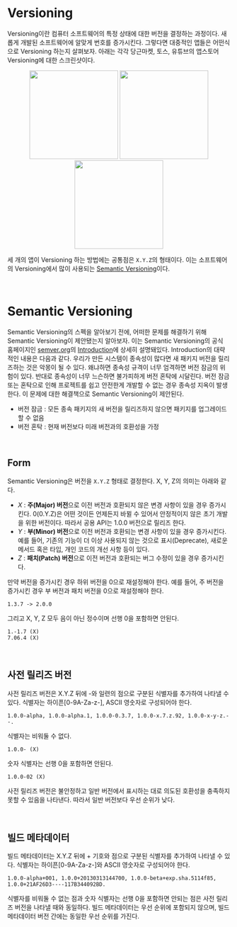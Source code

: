# Versioning

Versioning이란 컴퓨터 소프트웨어의 특정 상태에 대한 버전을 결정하는 과정이다. 새롭게 개발된 소프트웨어에 알맞게 번호를 증가시킨다. 그렇다면 대중적인 앱들은 어떤식으로 Versioning 하는지 살펴보자. 아래는 각각 당근마켓, 토스, 유튜브의 앱스토어 Versioning에 대한 스크린샷이다.

<p align="center">
<img src="https://user-images.githubusercontent.com/61190690/222315433-8534b1c1-2ed6-4987-aab2-50d4de63887d.PNG" width="200"> <img src="https://user-images.githubusercontent.com/61190690/222315445-95c3eb80-9afd-45fe-8b2b-c2ad3e174554.PNG" width="200"> <img src="https://user-images.githubusercontent.com/61190690/222315456-da33ac9a-3e76-4722-a818-b6b9bf5a5db3.PNG" width="200">
</p>

세 개의 앱이 Versioning 하는 방법에는 공통점은 `X.Y.Z`의 형태이다. 이는 소프트웨어의 Versioning에서 많이 사용되는 [Semantic Versioning](https://semver.org/)이다.

&nbsp;
# Semantic Versioning

Semantic Versioning의 스펙을 알아보기 전에, 어떠한 문제를 해결하기 위해 Semantic Versioning이 제안됐는지 알아보자. 이는 Semantic Versioning의 공식 홈페이지인 [semver.org](https://semver.org/)의 [Introduction](https://semver.org/#introduction:~:text=%EC%82%AC%EC%9A%A9%ED%95%A0%20%EC%88%98%20%EC%9E%88%EC%8A%B5%EB%8B%88%EB%8B%A4.-,%EC%86%8C%EA%B0%9C,-%EC%86%8C%ED%94%84%ED%8A%B8%EC%9B%A8%EC%96%B4%20%EA%B4%80%EB%A6%AC%EC%9D%98%20%EC%84%B8%EA%B3%84%EC%97%90%EB%8A%94)에 상세히 설명돼있다. Introduction의 대략적인 내용은 다음과 같다. 우리가 만든 시스템이 종속성이 많다면 새 패키지 버전을 릴리즈하는 것은 악몽이 될 수 있다. 왜냐하면 종속성 규격이 너무 엄격하면 버전 잠금의 위험이 있다. 반대로 종속성이 너무 느슨하면 불가피하게 버전 혼탁에 시달린다. 버전 잠금 또는 혼탁으로 인해 프로젝트를 쉽고 안전한게 개발할 수 없는 경우 종속성 지옥이 발생한다. 이 문제에 대한 해결책으로 Semantic Versioning이 제안된다.

- 버전 잠금 : 모든 종속 패키지의 새 버전을 릴리즈하지 않으면 패키지를 업그레이드 할 수 없음
- 버전 혼탁 : 현재 버전보다 미래 버전과의 호환성을 가정

&nbsp;
## Form

Semantic Versioning은 버전을 `X.Y.Z` 형태로 결정한다. X, Y, Z의 의미는 아래와 같다.

- *X* : **주(Major) 버전**으로 이전 버전과 호환되지 않은 변경 사항이 있을 경우 증가시킨다. 0(0.Y.Z)은 어떤 것이든 언제든지 바뀔 수 있어서 안정적이지 않은 초기 개발을 위한 버전이다. 따라서 공용 API는 1.0.0 버전으로 릴리즈 한다.
- *Y* : **부(Minor) 버전**으로 이전 버전과 호환되는 변경 사항이 있을 경우 증가시킨다. 예를 들어, 기존의 기능이 더 이상 사용되지 않는 것으로 표시(Deprecate), 새로운 메서드 혹은 타입, 개인 코드의 개선 사항 등이 있다.
- *Z* : **패치(Patch) 버전**으로 이전 버전과 호환되는 버그 수정이 있을 경우 증가시킨다.

만약 버전을 증가시킨 경우 하위 버전을 0으로 재설정해야 한다. 예를 들어, 주 버전을 증가시킨 경우 부 버전과 패치 버전을 0으로 재설정해야 한다.

```
1.3.7 -> 2.0.0
```

그리고 X, Y, Z 모두 음이 아닌 정수이며 선행 0을 포함하면 안된다.

```
1.-1.7 (X)
7.06.4 (X)
```

&nbsp;
## 사전 릴리즈 버전

사전 릴리즈 버전은 X.Y.Z 뒤에 -와 일련의 점으로 구분된 식별자를 추가하여 나타낼 수 있다. 식별자는 하이픈[0-9A-Za-z-], ASCII 영숫자로 구성되어야 한다.

```
1.0.0-alpha, 1.0.0-alpha.1, 1.0.0-0.3.7, 1.0.0-x.7.z.92, 1.0.0-x-y-z.--.
```

식별자는 비워둘 수 없다.

```
1.0.0- (X)
```

숫자 식별자는 선행 0을 포함하면 안된다.

```
1.0.0-02 (X)
```

사전 릴리즈 버전은 불안정하고 일반 버전에서 표시하는 대로 의도된 호환성을 충족하지 못할 수 있음을 나타낸다. 따라서 일반 버전보다 우선 순위가 낮다.

&nbsp;
## 빌드 메타데이터

빌드 메타데이터는 X.Y.Z 뒤에 + 기호와 점으로 구분된 식별자를 추가하여 나타낼 수 있다. 식별자는 하이픈[0-9A-Za-z-]와 ASCII 영숫자로 구성되어야 한다.

```
1.0.0-alpha+001, 1.0.0+20130313144700, 1.0.0-beta+exp.sha.5114f85, 1.0.0+21AF26D3----117B344092BD.
```

식별자를 비워둘 수 없는 점과 숫자 식별자는 선행 0을 포함하면 안되는 점은 사전 릴리즈 버전을 나타낼 때와 동일하다. 빌드 메타데이터는 우선 순위에 포함되지 않으며, 빌드 메타데이터 버전 간에는 동일한 우선 순위를 가진다.